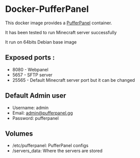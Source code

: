 # Docker-PufferPanel

This docker image provides a [PufferPanel](http://www.pufferpanel.com/) container.

It has been tested to run Minecraft server successfully

It run on 64bits Debian base image

## Exposed ports :

- 8080 - Webpanel
- 5657 - SFTP server
- 25565 - Default Minecraft server port but it can be changed

## Default Admin user

- Username: admin
- Email: admin@pufferpanel.gg
- Password: pufferpanel

## Volumes

- /etc/pufferpanel: PufferPanel configs
- /servers_data: Where the servers are stored